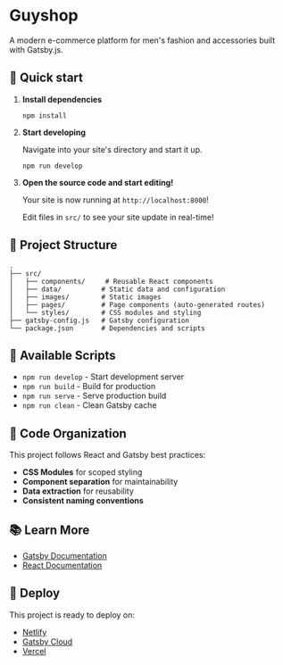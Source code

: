 # Guyshop

A modern e-commerce platform for men's fashion and accessories built with Gatsby.js.

## 🚀 Quick start

1.  **Install dependencies**

    ```shell
    npm install
    ```

2.  **Start developing**

    Navigate into your site's directory and start it up.

    ```shell
    npm run develop
    ```

3.  **Open the source code and start editing!**

    Your site is now running at `http://localhost:8000`!

    Edit files in `src/` to see your site update in real-time!

## 📁 Project Structure

    .
    ├── src/
    │   ├── components/     # Reusable React components
    │   ├── data/          # Static data and configuration
    │   ├── images/        # Static images
    │   ├── pages/         # Page components (auto-generated routes)
    │   └── styles/        # CSS modules and styling
    ├── gatsby-config.js   # Gatsby configuration
    └── package.json       # Dependencies and scripts

## 🔧 Available Scripts

- `npm run develop` - Start development server
- `npm run build` - Build for production
- `npm run serve` - Serve production build
- `npm run clean` - Clean Gatsby cache

## 🎨 Code Organization

This project follows React and Gatsby best practices:

- **CSS Modules** for scoped styling
- **Component separation** for maintainability
- **Data extraction** for reusability
- **Consistent naming conventions**

## 📚 Learn More

- [Gatsby Documentation](https://www.gatsbyjs.com/docs/)
- [React Documentation](https://reactjs.org/docs/)

## 🚀 Deploy

This project is ready to deploy on:

- [Netlify](https://www.netlify.com/)
- [Gatsby Cloud](https://www.gatsbyjs.com/cloud/)
- [Vercel](https://vercel.com/)